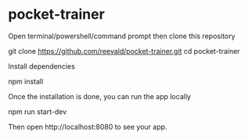 # pocket-trainer
Open terminal/powershell/command prompt then clone this repository

  git clone https://github.com/reevald/pocket-trainer.git
  cd pocket-trainer
  
Install dependencies
  
  npm install
  
Once the installation is done, you can run the app locally
   
   npm run start-dev
   
Then open http://localhost:8080 to see your app.
